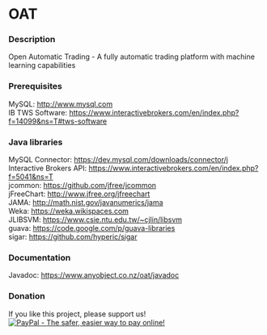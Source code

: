 # OAT
### Description
Open Automatic Trading - A fully automatic trading platform with machine learning capabilities

### Prerequisites
MySQL: http://www.mysql.com  
IB TWS Software: https://www.interactivebrokers.com/en/index.php?f=14099&ns=T#tws-software  

### Java libraries
MySQL Connector: https://dev.mysql.com/downloads/connector/j  
Interactive Brokers API: https://www.interactivebrokers.com/en/index.php?f=5041&ns=T  
jcommon: https://github.com/jfree/jcommon  
jFreeChart: http://www.jfree.org/jfreechart  
JAMA: http://math.nist.gov/javanumerics/jama  
Weka: https://weka.wikispaces.com  
JLIBSVM: https://www.csie.ntu.edu.tw/~cjlin/libsvm  
guava: https://code.google.com/p/guava-libraries  
sigar: https://github.com/hyperic/sigar

### Documentation 
Javadoc: https://www.anyobject.co.nz/oat/javadoc

### Donation
If you like this project, please support us!  
<a href="https://www.paypal.com/cgi-bin/webscr?cmd=_donations&business=P5EB9ST7TBQ2U&lc=NZ&item_name=Open%20Auto%20Trading%20%28OAT%29&item_number=OAT&currency_code=USD&bn=PP%2dDonationsBF%3abtn_donateCC_LG%2egif%3aNonHosted"><img src="https://www.paypalobjects.com/en_US/i/btn/btn_donateCC_LG.gif"
border="0" name="submit" alt="PayPal - The safer, easier way to pay online!"/></a>
